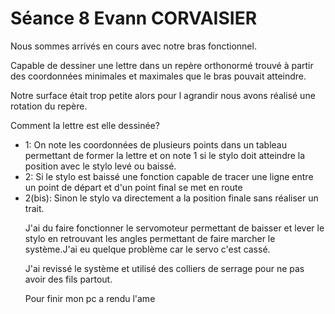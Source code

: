 <h1>Séance 8 Evann CORVAISIER</h1>
<p>Nous sommes arrivés en cours avec notre bras fonctionnel. </p>
<p>Capable de dessiner une lettre dans un repère orthonormé trouvé à partir des coordonnées minimales et maximales que le bras pouvait atteindre.</p>
<p>Notre surface était trop petite alors pour l agrandir nous avons réalisé une rotation du repère.</p>
<p>Comment la lettre est elle dessinée?</p>
<ul><li>1: On note les coordonnées de plusieurs points dans un tableau permettant de former la lettre et on note 1 si le stylo doit atteindre la position avec le stylo levé ou baissé. </li><li>2: Si le stylo est baissé une fonction capable de tracer une ligne entre un point de départ et d'un point final se met en route </li><li>2(bis): Sinon le stylo va directement a la position finale sans réaliser un trait.  </li>
<p>J'ai du faire fonctionner le servomoteur permettant de baisser et lever le stylo en retrouvant les angles permettant de faire marcher le système.J'ai eu quelque problème car le servo c'est cassé. </p>
<p>J'ai revissé le système et utilisé des colliers de serrage pour ne pas avoir des fils partout.</p>
<p>Pour finir mon pc a rendu l'ame</p>

 

